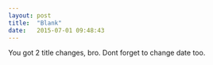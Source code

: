 ```yaml
---
layout: post
title:  "Blank"
date:   2015-07-01 09:48:43
---
```

You got 2 title changes, bro.
Dont forget to change date too. 
